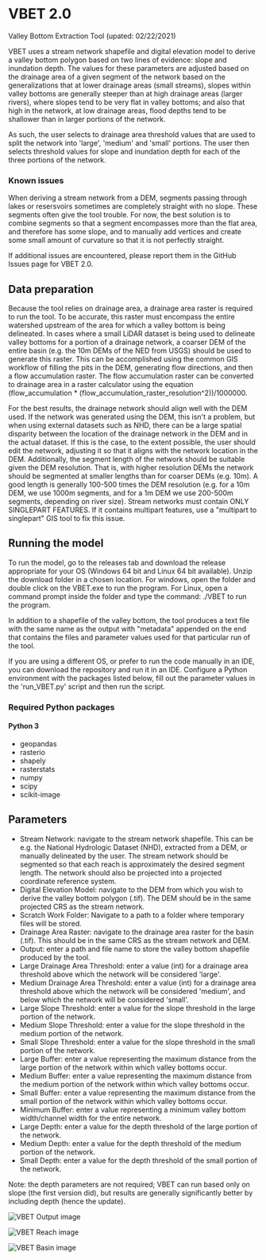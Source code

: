 # VBET 2.0
Valley Bottom Extraction Tool (upated: 02/22/2021)

VBET uses a stream network shapefile and digital elevation model to derive a valley bottom polygon based on two lines of evidence: slope and inundation depth. The values for these parameters are adjusted based on the drainage area of a given segment of the network based on the generalizations that at lower drainage areas (small streams), slopes within valley bottoms are generally steeper than at high drainage areas (larger rivers), where slopes tend to be very flat in valley bottoms; and also that high in the network, at low drainage areas, flood depths tend to be shallower than in larger portions of the network.

As such, the user selects to drainage area threshold values that are used to split the network into 'large', 'medium' and 'small' portions. The user then selects threshold values for slope and inundation depth for each of the three portions of the network.

### Known issues
When deriving a stream network from a DEM, segments passing through lakes or resersvoirs sometimes are completely straight with no slope. These segments often give the tool trouble. For now, the best solution is to combine segments so that a segment encompasses more than the flat area, and therefore has some slope, and to manually add vertices and create some small amount of curvature so that it is not perfectly straight. 

If additional issues are encountered, please report them in the GitHub Issues page for VBET 2.0.


## Data preparation
Because the tool relies on drainage area, a drainage area raster is required to run the tool. To be accurate, this raster must encompass the entire watershed upstream of the area for which a valley bottom is being delineated. In cases where a small LiDAR dataset is being used to delineate valley bottoms for a portion of a drainage network, a coarser DEM of the entire basin (e.g. the 10m DEMs of the NED from USGS) should be used to generate this raster. This can be accomplished using the common GIS workflow of filling the pits in the DEM, generating flow directions, and then a flow accumulation raster. The flow accumulation raster can be converted to drainage area in a raster calculator using the equation (flow_accumulation * (flow_accumulation_raster_resolution^2))/1000000.

For the best results, the drainage network should align well with the DEM used. If the network was generated using the DEM, this isn't a problem, but when using external datasets such as NHD, there can be a large spatial disparity between the location of the drainage network in the DEM and in the actual dataset. If this is the case, to the extent possible, the user should edit the network, adjusting it so that it aligns with the network location in the DEM. Additionally, the segment length of the network should be suitable given the DEM resolution. That is, with higher resolution DEMs the network should be segmented at smaller lengths than for coarser DEMs (e.g. 10m). A good length is generally 100-500 times the DEM resolution (e.g. for a 10m DEM, we use 1000m segments, and for a 1m DEM we use 200-500m segments, depending on river size). Stream networks must contain ONLY SINGLEPART FEATURES. If it contains multipart features, use a "multipart to singlepart" GIS tool to fix this issue.

## Running the model
To run the model, go to the releases tab and download the release appropriate for your OS (Windows 64 bit and Linux 64 bit available). Unzip the download folder in a chosen location. For windows, open the folder and double click on the VBET.exe to run the program. For Linux, open a command prompt inside the folder and type the command: ./VBET to run the program. 

In addition to a shapefile of the valley bottom, the tool produces a text file with the same name as the output with "metadata" appended on the end that contains the files and parameter values used for that particular run of the tool.

If you are using a different OS, or prefer to run the code manually in an IDE, you can download the repository and run it in an IDE. Configure a Python environment with the packages listed below, fill out the parameter values in the 'run_VBET.py' script and then run the script.

### Required Python packages
#### Python 3
- geopandas 
- rasterio 
- shapely
- rasterstats
- numpy 
- scipy
- scikit-image 

## Parameters 

- Stream Network: navigate to the stream network shapefile. This can be e.g. the National Hydrologic Dataset (NHD), extracted from a DEM, or manually delineated by the user. The stream network should be segmented so that each reach is approximately the desired segment length. The network should also be projected into a projected coordinate reference system.
- Digital Elevation Model: navigate to the DEM from which you wish to derive the valley bottom polygon (.tif). The DEM should be in the same projected CRS as the stream network.
- Scratch Work Folder: Navigate to a path to a folder where temporary files will be stored. 
- Drainage Area Raster: navigate to the drainage area raster for the basin (.tif). This should be in the same CRS as the stream network and DEM.
- Output: enter a path and file name to store the valley bottom shapefile produced by the tool.
- Large Drainage Area Threshold: enter a value (int) for a drainage area threshold above which the network will be considered 'large'.
- Medium Drainage Area Threshold: enter a value (int) for a drainage area threshold above which the network will be considered 'medium', and below which the network will be considered 'small'.
- Large Slope Threshold: enter a value for the slope threshold in the large portion of the network. 
- Medium Slope Threshold: enter a value for the slope threshold in the medium portion of the network.
- Small Slope Threshold: enter a value for the slope threshold in the small portion of the network.
- Large Buffer: enter a value representing the maximum distance from the large portion of the network within which valley bottoms occur.
- Medium Buffer: enter a value representing the maximum distance from the medium portion of the network within which valley bottoms occur.
- Small Buffer: enter a value representing the maximum distance from the small portion of the network within which valley bottoms occur.
- Minimum Buffer: enter a value representing a minimum valley bottom width/channel width for the entire network.
- Large Depth: enter a value for the depth threshold of the large portion of the network.
- Medium Depth: enter a value for the depth threshold of the medium portion of the network.
- Small Depth: enter a value for the depth threshold of the small portion of the network.

Note: the depth parameters are not required; VBET can run based only on slope (the first version did), but results are generally significantly better by including depth (hence the update).

![VBET Output image](/pics/vbet_output.png)

![VBET Reach image](/pics/vbet_bitterroot.png)

![VBET Basin image](/pics/vbet_basin.png)

